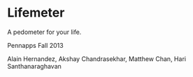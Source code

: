 Lifemeter
=========

A pedometer for your life.

Pennapps Fall 2013

Alain Hernandez, Akshay Chandrasekhar, Matthew Chan, Hari Santhanaraghavan
